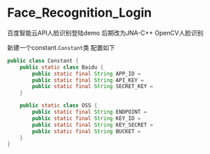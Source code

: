 # Face_Recognition_Login
百度智能云API人脸识别登陆demo  后期改为JNA-C++ OpenCV人脸识别

新建一个constant.`Constant`类
配置如下

```java
public class Constant {
    public static class Baidu {
        public static final String APP_ID = 
        public static final String API_KEY = 
        public static final String SECRET_KEY = 
    }

    public static class OSS {
        public static final String ENDPOINT = 
        public static final String KEY_ID =
        public static final String KEY_SECRET = 
        public static final String BUCKET =
    }
}
```

